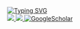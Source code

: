 
<a href="[https://github.com/vickyun](https://github.com/vickyun)">
    <img src="https://readme-typing-svg.demolab.com/?font=Comfortaa&size=18&duration=3000&color=1E2CCD&pause=100&multiline=true&width=500&height=80&lines=Viktoriia+Untilova;Data%20Scientist+|+PhD%20in%20Physics+|+;AI+|+Computer+Vision+|+Analytics+|" alt="Typing SVG" />
</a>
<br/>


<a href="https://www.linkedin.com/in/untilovaviktoriia/">
    <img src="https://img.shields.io/badge/-Linkedin-blue?style=flat-square&logo=linkedin">
</a>
<a href="mailto:untilova.viktoriia@gmail.com">
    <img src="https://img.shields.io/badge/-Email-green?style=flat-square&logo=gmail&logoColor=white">
</a>
<a href='https://scholar.google.com/citations?user=8kQLTsgAAAAJ&hl=en&oi=sra' target="_blank">
    <img alt='GoogleScholar' src='https://img.shields.io/badge/Scholar-100000?style=flat&logo=GoogleScholar&logoColor=white&&color=0181FF'>
</a>


<br/> 

<!---
vickyun/vickyun is a ✨ special ✨ repository because its `README.md` (this file) appears on your GitHub profile.
You can click the Preview link to take a look at your changes.
--->

